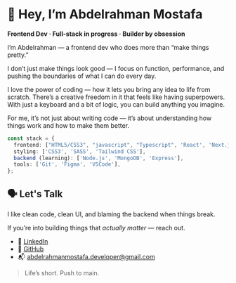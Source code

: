 # 👋 Hey, I’m Abdelrahman Mostafa

**Frontend Dev · Full-stack in progress · Builder by obsession**


I’m Abdelrahman — a frontend dev who does more than “make things pretty.”  

I don’t just make things look good — I focus on function, performance, and pushing the boundaries of what I can do every day.

I love the power of coding — how it lets you bring any idea to life from scratch. There’s a creative freedom in it that feels like having superpowers. With just a keyboard and a bit of logic, you can build anything you imagine.


For me, it’s not just about writing code — it’s about understanding how things work and how to make them better.

```ts
const stack = {
  frontend: ["HTML5/CSS3", "javascript", "Typescript", 'React', 'Next.js', 'Redux Toolkit', 'Framer Motion'],
  styling: ['CSS3', 'SASS', 'Tailwind CSS'],
  backend (learning): ['Node.js', 'MongoDB', 'Express'],
  tools: ['Git', 'Figma', 'VSCode'],
};

```

## 🗣️ Let's Talk

I like clean code, clean UI, and blaming the backend when things break.

If you’re into building things that *actually matter* — reach out.

- 💬 [LinkedIn](https://linkedin.com/in/abdelrahmanmostafa0)  
- 🐙 [GitHub](https://github.com/Abdelrahmanmostafa0)  
- 📬 [abdelrahmanmostafa.developer@gmail.com](mailto:abdelrahmanmostafa.developer@gmail.com)

> Life’s short. Push to main.
